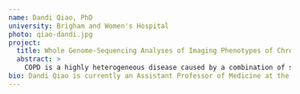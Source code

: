 ```yaml
---
name: Dandi Qiao, PhD
university: Brigham and Women's Hospital
photo: qiao-dandi.jpg
project:
  title: Whole Genome-Sequencing Analyses of Imaging Phenotypes of Chronic Obstructive Pulmonary Disease (COPD)
  abstract: >
    COPD is a highly heterogeneous disease caused by a combination of small airway loss and remodeling, and emphysema-induced loss of elastic recoil. While spirometry measures overall airflow limitation, phenotypes from CT imaging provide information about the distribution and severity of pathologic processes leading to COPD. In this project, I propose to conduct whole-genome sequencing (WGS) analyses on existing and newly generated imaging phenotypes related to COPD on the BDC ecosystem. I hypothesize that there are distinct genetic variants associated with different imaging phenotypes of COPD, and I propose to leverage BDC and the Chest Imaging Platform (CIP on BDC) to enable more rapid testing and closer interaction between generation of imaging features and genetic analysis.
bio: Dandi Qiao is currently an Assistant Professor of Medicine at the Channing Division of Network Medicine in the Harvard Medical School and a genetic epidemiologist at the Brigham and Women’s Hospital. Dr. Qiao received her Bachelor of Mathematics from the University of Waterloo and her PhD from the Department of Biostatistics at the Harvard T.H. Chan School of Public Health. Her research interest is in the development and application of statistical methods to health-related questions, with a focus in Chronic Obstructive Pulmonary Disease (COPD). Dr. Qiao’s recent research topic is developing statistical tools for next generation sequencing data and applying them to identify genetic variants associated with disease susceptibility.
---
```


